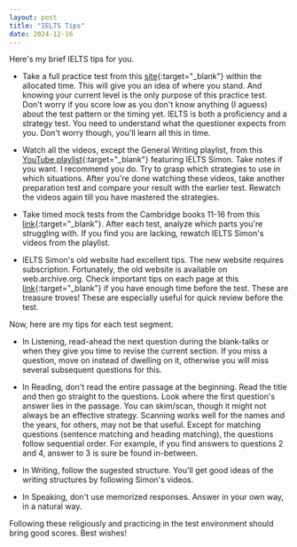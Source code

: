 ```yaml
---
layout: post
title: "IELTS Tips"
date: 2024-12-16
---
```


Here's my brief IELTS tips for you.

* Take a full practice test from this [site](https://ieltsonlinetests.com/){:target="_blank"} within the allocated time. This will give you an idea of where you stand. And knowing your current level is the only purpose of this practice test. Don't worry if you score low as you don't know anything (I aguess) about the test pattern or the timing yet. IELTS is both a proficiency and a strategy test. You need to understand what the questioner expects from you. Don't worry though, you'll learn all this in time.

* Watch all the videos, except the General Writing playlist, from this [YouTube playlist](https://www.youtube.com/@IeltsSimon9/playlists){:target="_blank"} featuring IELTS Simon. Take notes if you want. I recommend you do. Try to grasp which strategies to use in which situations. After you're done watching these videos, take another preparation test and compare your result with the earlier test. Rewatch the videos again till you have mastered the strategies.

* Take timed mock tests from the Cambridge books 11-16 from this [link](https://banglayielts.com/courses/academic/){:target="_blank"}. After each test, analyze which parts you're struggling with. If you find you are lacking, rewatch IELTS Simon's videos from the playlist.

* IELTS Simon's old website had excellent tips. The new website requires subscription. Fortunately, the old website is available on web.archive.org. Check important tips on each page at this [link](https://web.archive.org/web/20230224102046/https://www.ielts-simon.com/ielts-help-and-english-pr/students-questions/){:target="_blank"} if you have enough time before the test. These are treasure troves! These are especially useful for quick review before the test.

Now, here are my tips for each test segment.

* In Listening, read-ahead the next question during the blank-talks or when they give you time to revise the current section. If you miss a question, move on instead of dwelling on it, otherwise you will miss several subsequent questions for this.

* In Reading, don't read the entire passage at the beginning. Read the title and then go straight to the questions. Look where the first question's answer lies in the passage. You can skim/scan, though it might not always be an effective strategy. Scanning works well for the names and the years, for others, may not be that useful. Except for matching questions (sentence matching and heading matching), the questions follow sequential order. For example, if you find answers to questions 2 and 4, answer to 3 is sure be found in-between.

* In Writing, follow the sugested structure. You'll get good ideas of the writing structures by following Simon's videos.

* In Speaking, don't use memorized responses. Answer in your own way, in a natural way.

Following these religiously and practicing in the test environment should bring good scores. Best wishes!